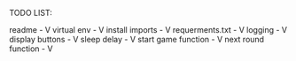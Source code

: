 TODO LIST:

readme - V
virtual env - V
install imports - V
requerments.txt - V
logging - V
display buttons - V
sleep delay - V
start game function - V
next round function - V


